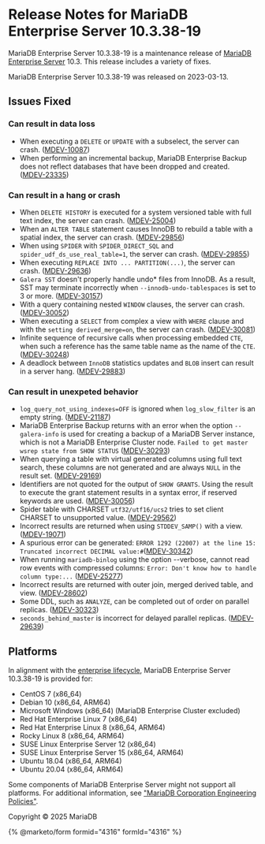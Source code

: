 # Release Notes for MariaDB Enterprise Server 10.3.38-19

MariaDB Enterprise Server 10.3.38-19 is a maintenance release of [MariaDB Enterprise Server](https://github.com/mariadb-corporation/docs-release-notes/blob/test/en/mariadb-enterprise-server/README.md) 10.3. This release includes a variety of fixes.

MariaDB Enterprise Server 10.3.38-19 was released on 2023-03-13.

## Issues Fixed

### Can result in data loss

* When executing a `DELETE` or `UPDATE` with a subselect, the server can crash. ([MDEV-10087](https://jira.mariadb.org/browse/MDEV-10087))
* When performing an incremental backup, MariaDB Enterprise Backup does not reflect databases that have been dropped and created. ([MDEV-23335](https://jira.mariadb.org/browse/MDEV-23335))

### Can result in a hang or crash

* When `DELETE HISTORY` is executed for a system versioned table with full text index, the server can crash. ([MDEV-25004](https://jira.mariadb.org/browse/MDEV-25004))
* When an `ALTER TABLE` statement causes InnoDB to rebuild a table with a spatial index, the server can crash. ([MDEV-29856](https://jira.mariadb.org/browse/MDEV-29856))
* When using `SPIDER` with `SPIDER_DIRECT_SQL` and `spider_udf_ds_use_real_table=1`, the server can crash. ([MDEV-29855](https://jira.mariadb.org/browse/MDEV-29855))
* When executing `REPLACE INTO ... PARTITION(...)`, the server can crash. ([MDEV-29636](https://jira.mariadb.org/browse/MDEV-29636))
* `Galera SST` doesn't properly handle undo\* files from InnoDB. As a result, SST may terminate incorrectly when `--innodb-undo-tablespaces` is set to 3 or more. ([MDEV-30157](https://jira.mariadb.org/browse/MDEV-30157))
* With a query containing nested `WINDOW` clauses, the server can crash. ([MDEV-30052](https://jira.mariadb.org/browse/MDEV-30052))
* When executing a `SELECT` from complex a view with `WHERE` clause and with the `setting derived_merge=on`, the server can crash. ([MDEV-30081](https://jira.mariadb.org/browse/MDEV-30081))
* Infinite sequence of recursive calls when processing embedded `CTE`, when such a reference has the same table name as the name of the `CTE`. ([MDEV-30248](https://jira.mariadb.org/browse/MDEV-30248))
* A deadlock between `InnoDB` statistics updates and `BLOB` insert can result in a server hang. ([MDEV-29883](https://jira.mariadb.org/browse/MDEV-29883))

### Can result in unexpeted behavior

* `log_query_not_using_indexes=OFF` is ignored when `log_slow_filter` is an empty string. ([MDEV-21187](https://jira.mariadb.org/browse/MDEV-21187))
* MariaDB Enterprise Backup returns with an error when the option `--galera-info` is used for creating a backup of a MariaDB Server instance, which is not a MariaDB Enterprise Cluster node. `Failed to get master wsrep state from SHOW STATUS` ([MDEV-30293](https://jira.mariadb.org/browse/MDEV-30293))
* When querying a table with virtual generated columns using full text search, these columns are not generated and are always `NULL` in the result set. ([MDEV-29169](https://jira.mariadb.org/browse/MDEV-29169))
* Identifiers are not quoted for the output of `SHOW GRANTS`. Using the result to execute the grant statement results in a syntax error, if reserved keywords are used. ([MDEV-30056](https://jira.mariadb.org/browse/MDEV-30056))
* Spider table with CHARSET `utf32/utf16/ucs2` tries to set client CHARSET to unsupported value. ([MDEV-29562](https://jira.mariadb.org/browse/MDEV-29562))
* Incorrect results are returned when using `STDDEV_SAMP()` with a view. ([MDEV-19071](https://jira.mariadb.org/browse/MDEV-19071))
* A spurious error can be generated: `ERROR 1292 (22007) at the line 15: Truncated incorrect DECIMAL value:#`([MDEV-30342](https://jira.mariadb.org/browse/MDEV-30342))
* When running `mariadb-binlog` using the option --verbose, cannot read row events with compressed columns: `Error: Don't know how to handle column type:...` ([MDEV-25277](https://jira.mariadb.org/browse/MDEV-25277))
* Incorrect results are returned with outer join, merged derived table, and view. ([MDEV-28602](https://jira.mariadb.org/browse/MDEV-28602))
* Some DDL, such as `ANALYZE`, can be completed out of order on parallel replicas. ([MDEV-30323](https://jira.mariadb.org/browse/MDEV-30323))
* `seconds_behind_master` is incorrect for delayed parallel replicas. ([MDEV-29639](https://jira.mariadb.org/browse/MDEV-29639))

## Platforms

In alignment with the [enterprise lifecycle](../enterprise-server-lifecycle.md), MariaDB Enterprise Server 10.3.38-19 is provided for:

* CentOS 7 (x86\_64)
* Debian 10 (x86\_64, ARM64)
* Microsoft Windows (x86\_64) (MariaDB Enterprise Cluster excluded)
* Red Hat Enterprise Linux 7 (x86\_64)
* Red Hat Enterprise Linux 8 (x86\_64, ARM64)
* Rocky Linux 8 (x86\_64, ARM64)
* SUSE Linux Enterprise Server 12 (x86\_64)
* SUSE Linux Enterprise Server 15 (x86\_64, ARM64)
* Ubuntu 18.04 (x86\_64, ARM64)
* Ubuntu 20.04 (x86\_64, ARM64)

Some components of MariaDB Enterprise Server might not support all platforms. For additional information, see ["MariaDB Corporation Engineering Policies"](https://mariadb.com/engineering-policies).

Copyright © 2025 MariaDB

{% @marketo/form formid="4316" formId="4316" %}
